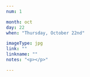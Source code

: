 ```yaml
---
num: 1

month: oct
day: 22
when: "Thursday, October 22nd"

imageType: jpg
link: ""
linkname: ""
notes: "<p></p>"

---
```

